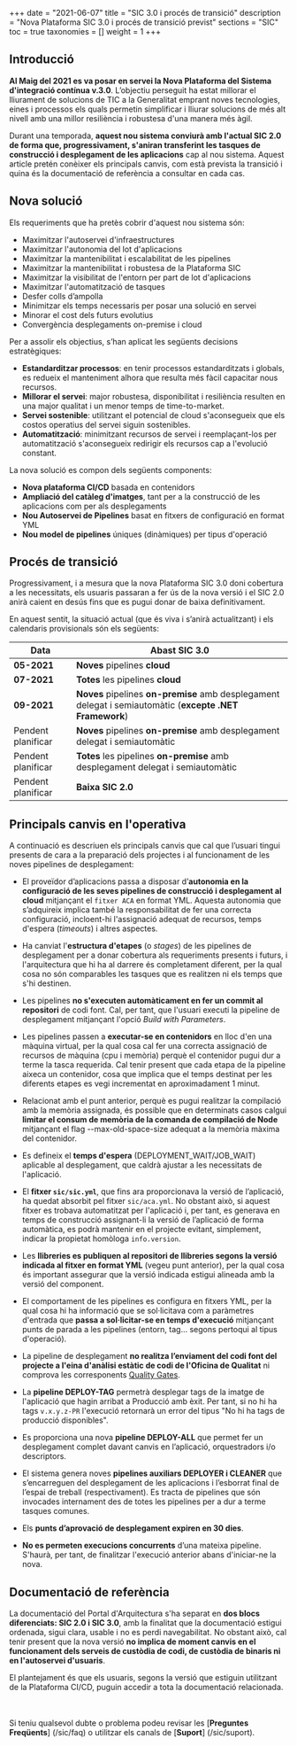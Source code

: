 +++
date        = "2021-06-07"
title       = "SIC 3.0 i procés de transició"
description = "Nova Plataforma SIC 3.0 i procés de transició previst"
sections    = "SIC"
toc         = true
taxonomies  = []
weight      = 1
+++

## Introducció

**Al Maig del 2021 es va posar en servei la Nova Plataforma del Sistema d'integració contínua v.3.0**.
L’objectiu perseguit ha estat millorar el lliurament de solucions de TIC a la Generalitat emprant noves tecnologies,
eines i processos els quals permetin simplificar i lliurar solucions de més alt nivell amb una millor resiliència i
robustesa d'una manera més àgil.

Durant una temporada, **aquest nou sistema conviurà amb l'actual SIC 2.0 de forma que, progressivament, s'aniran transferint les tasques
de construcció i desplegament de les aplicacions** cap al nou sistema. Aquest article pretén conèixer els principals canvis, com està prevista
la transició i quina és la documentació de referència a consultar en cada cas.


## Nova solució

Els requeriments que ha pretès cobrir d'aquest nou sistema són:

- Maximitzar l'autoservei d'infraestructures
- Maximitzar l'autonomia del lot d'aplicacions
- Maximitzar la mantenibilitat i escalabilitat de les pipelines
- Maximitzar la mantenibilitat i robustesa de la Plataforma SIC
- Maximitzar la visibilitat de l'entorn per part de lot d'aplicacions
- Maximitzar l'automatització de tasques
- Desfer colls d’ampolla
- Minimitzar els temps necessaris per posar una solució en servei
- Minorar el cost dels futurs evolutius
- Convergència desplegaments on-premise i cloud

Per a assolir els objectius, s’han aplicat les següents decisions estratègiques:

- **Estandarditzar processos**: en tenir processos estandarditzats i globals, es redueix el manteniment alhora
que resulta més fàcil capacitar nous recursos.
- **Millorar el servei**: major robustesa, disponibilitat i resiliència resulten en una major qualitat i un
menor temps de time-to-market.
- **Servei sostenible**: utilitzant el potencial de cloud s'aconsegueix que els costos operatius del servei siguin sostenibles.
- **Automatització**: minimitzant recursos de servei i reemplaçant-los per automatització s'aconsegueix redirigir
els recursos cap a l'evolució constant.

La nova solució es compon dels següents components:

- **Nova plataforma CI/CD** basada en contenidors
- **Ampliació del catàleg d'imatges**, tant per a la construcció de les aplicacions com per als desplegaments
- **Nou Autoservei de Pipelines** basat en fitxers de configuració en format YML
- **Nou model de pipelines** úniques (dinàmiques) per tipus d'operació

## Procés de transició

Progressivament, i a mesura que la nova Plataforma SIC 3.0 doni cobertura a les necessitats, els usuaris passaran a fer ús de la nova
versió i el SIC 2.0 anirà caient en desús fins que es pugui donar de baixa definitivament.

En aquest sentit, la situació actual (que és viva i s’anirà actualitzant) i els calendaris provisionals són els següents:

|Data|Abast SIC 3.0|
|-------|-------|
|**05-2021**|**Noves** pipelines **cloud**|
|**07-2021**|**Totes** les pipelines **cloud**|
|**09-2021**|**Noves** pipelines **on-premise** amb desplegament delegat i semiautomàtic (**excepte .NET Framework**)|
|Pendent planificar|**Noves** pipelines **on-premise** amb desplegament delegat i semiautomàtic|
|Pendent planificar|**Totes** les pipelines **on-premise** amb desplegament delegat i semiautomàtic|
|Pendent planificar|**Baixa SIC 2.0**|

## Principals canvis en l'operativa

A continuació es descriuen els principals canvis que cal que l’usuari tingui presents de cara a la preparació dels projectes
i al funcionament de les noves pipelines de desplegament:

* El proveïdor d’aplicacions passa a disposar d’**autonomia en la configuració de les seves pipelines de construcció i
desplegament al cloud** mitjançant el `fitxer ACA` en format YML. Aquesta autonomia que s’adquireix implica també la responsabilitat
de fer una correcta configuració, incloent-hi l'assignació adequat de recursos, temps d'espera (*timeouts*) i altres aspectes.

* Ha canviat l'**estructura d'etapes** (o *stages*) de les pipelines de desplegament per a donar cobertura als requeriments presents i futurs, i
l'arquitectura que hi ha al darrere és completament diferent, per la qual cosa no són comparables les tasques que es realitzen ni els
temps que s'hi destinen.

* Les pipelines **no s'executen automàticament en fer un commit al repositori** de codi font. Cal, per tant, que l'usuari executi la pipeline de
desplegament mitjançant l'opció *Build with Parameters*.

* Les pipelines passen a **executar-se en contenidors** en lloc d'en una màquina virtual, per la qual cosa cal fer una correcta assignació
de recursos de màquina (cpu i memòria) perquè el contenidor pugui dur a terme la tasca requerida. Cal tenir present que cada etapa de la pipeline aixeca un contenidor,
cosa que implica que el temps destinat per les diferents etapes es vegi incrementat en aproximadament 1 minut.

* Relacionat amb el punt anterior, perquè es pugui realitzar la compilació amb la memòria assignada, és possible que en determinats casos
calgui **limitar el consum de memòria de la comanda de compilació de Node** mitjançant el flag --max-old-space-size adequat a la memòria màxima del contenidor.

* Es defineix el **temps d'espera** (DEPLOYMENT_WAIT/JOB_WAIT) aplicable al desplegament, que caldrà ajustar a les necessitats de l'aplicació.

* El **fitxer `sic/sic.yml`**, que fins ara proporcionava la versió de l’aplicació, ha quedat absorbit pel fitxer `sic/aca.yml`. No
obstant això, si aquest fitxer es trobava automatitzat per l'aplicació i, per tant, es generava en temps de construcció assignant-li la versió de
l’aplicació de forma automàtica, es podrà mantenir en el projecte evitant, simplement, indicar la propietat homòloga `info.version`.

* Les **llibreries es publiquen al repositori de llibreries segons la versió indicada al fitxer en format YML** (vegeu punt anterior),
per la qual cosa és important assegurar que la versió indicada estigui alineada amb la versió del component.

* El comportament de les pipelines es configura en fitxers YML, per la qual cosa hi ha informació que se sol·licitava com a paràmetres d'entrada
que **passa a sol·licitar-se en temps d'execució** mitjançant punts de parada a les pipelines (entorn, tag... segons pertoqui al tipus d'operació).

* La pipeline de desplegament **no realitza l’enviament del codi font del projecte a l'eina d'anàlisi estàtic de codi de l'Oficina de Qualitat** ni comprova
les corresponents [Quality Gates](https://qualitat.solucions.gencat.cat/eines/sonarqube/).

* La **pipeline DEPLOY-TAG** permetrà desplegar tags de la imatge de l'aplicació que hagin arribat a Producció amb èxit. Per tant, si no hi ha tags `v.x.y.z-PR` l'execució
retornarà un error del tipus "No hi ha tags de producció disponibles".

* Es proporciona una nova **pipeline DEPLOY-ALL** que permet fer un desplegament complet davant canvis en l’aplicació, orquestradors
i/o descriptors.

* El sistema genera noves **pipelines auxiliars DEPLOYER i CLEANER** que s’encarreguen del desplegament de les
aplicacions i l’esborrat final de l’espai de treball (respectivament). Es tracta de pipelines que són invocades internament des
de totes les pipelines per a dur a terme tasques comunes.

* Els **punts d’aprovació de desplegament expiren en 30 dies**.

* **No es permeten execucions concurrents** d’una mateixa pipeline. S'haurà, per tant, de finalitzar l'execució anterior abans d'iniciar-ne la nova.

## Documentació de referència

La documentació del Portal d'Arquitectura s'ha separat en **dos blocs diferenciats: SIC 2.0 i SIC 3.0**, amb la finalitat que
la documentació estigui ordenada, sigui clara, usable i no es perdi navegabilitat. No obstant això, cal tenir present que
la nova versió **no implica de moment canvis en el funcionament dels serveis de custòdia de codi, de custòdia de binaris ni
en l'autoservei d'usuaris**.

El plantejament és que els usuaris, segons la versió que estiguin utilitzant de la Plataforma CI/CD, puguin accedir
a tota la documentació relacionada.


<br/><br/>
Si teniu qualsevol dubte o problema podeu revisar les [**Preguntes Freqüents**] (/sic/faq) o utilitzar els canals de [**Suport**] (/sic/suport).
